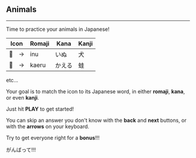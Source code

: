 ## Animals

---

Time to practice your animals in Japanese!

| Icon | Romaji | Kana | Kanji |
| ------------- | ------------- | -- | -- |
| 🐶　->  | inu  | いぬ | 犬 |
| 🐸　->  | kaeru  | かえる | 蛙 |

etc...

Your goal is to match the icon to its Japanese word, in either **romaji**, **kana**, or even **kanji**.

Just hit **PLAY** to get started!

You can skip an answer you don't know with the **back** and **next** buttons, or with the **arrows** on your keyboard.

Try to get everyone right for a **bonus**!!!

がんばって!!!
